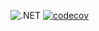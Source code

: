 ![.NET](https://github.com/EgorovIMPL/dotnet-homeworks-2/actions/workflows/dotnet.yml/badge.svg)
[![codecov](https://codecov.io/gh/EgorovIMPL/dotnet-homeworks-2/branch/master/graph/badge.svg?token=D6NLOCAGZR)](https://codecov.io/gh/EgorovIMPL/dotnet-homeworks-2)
